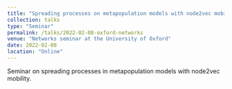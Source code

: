 ```yaml
---
title: "Spreading processes on metapopulation models with node2vec mobility"
collection: talks
type: "Seminar"
permalink: /talks/2022-02-08-oxford-networks
venue: "Networks seminar at the University of Oxford"
date: 2022-02-08
location: "Online"
---
```


Seminar on spreading processes in metapopulation models with node2vec mobility.
